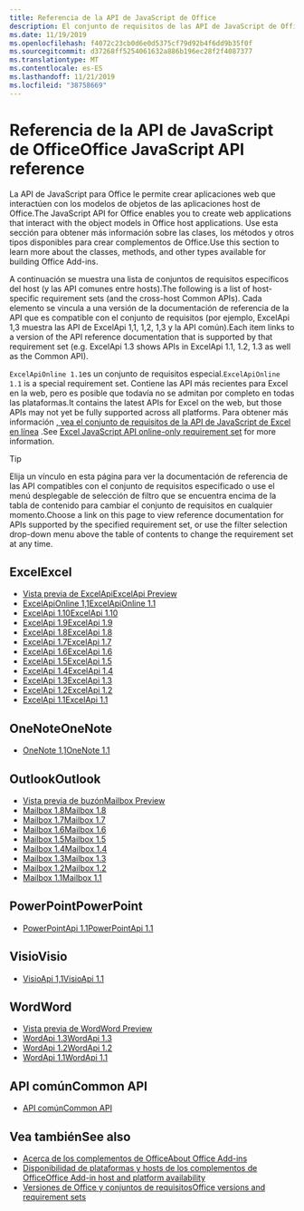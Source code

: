 ```yaml
---
title: Referencia de la API de JavaScript de Office
description: El conjunto de requisitos de las API de JavaScript de Office por host
ms.date: 11/19/2019
ms.openlocfilehash: f4072c23cb0d6e0d5375cf79d92b4f6dd9b35f0f
ms.sourcegitcommit: d37268ff5254061632a886b196ec28f2f4087377
ms.translationtype: MT
ms.contentlocale: es-ES
ms.lasthandoff: 11/21/2019
ms.locfileid: "38758669"
---
```

# <a name="office-javascript-api-reference"></a><span data-ttu-id="07e43-103">Referencia de la API de JavaScript de Office</span><span class="sxs-lookup"><span data-stu-id="07e43-103">Office JavaScript API reference</span></span>

<span data-ttu-id="07e43-104">La API de JavaScript para Office le permite crear aplicaciones web que interactúen con los modelos de objetos de las aplicaciones host de Office.</span><span class="sxs-lookup"><span data-stu-id="07e43-104">The JavaScript API for Office enables you to create web applications that interact with the object models in Office host applications.</span></span> <span data-ttu-id="07e43-105">Use esta sección para obtener más información sobre las clases, los métodos y otros tipos disponibles para crear complementos de Office.</span><span class="sxs-lookup"><span data-stu-id="07e43-105">Use this section to learn more about the classes, methods, and other types available for building Office Add-ins.</span></span>

<span data-ttu-id="07e43-106">A continuación se muestra una lista de conjuntos de requisitos específicos del host (y las API comunes entre hosts).</span><span class="sxs-lookup"><span data-stu-id="07e43-106">The following is a list of host-specific requirement sets (and the cross-host Common APIs).</span></span> <span data-ttu-id="07e43-107">Cada elemento se vincula a una versión de la documentación de referencia de la API que es compatible con el conjunto de requisitos (por ejemplo, ExcelApi 1,3 muestra las API de ExcelApi 1,1, 1,2, 1,3 y la API común).</span><span class="sxs-lookup"><span data-stu-id="07e43-107">Each item links to a version of the API reference documentation that is supported by that requirement set (e.g. ExcelApi 1.3 shows APIs in ExcelApi 1.1, 1.2, 1.3 as well as the Common API).</span></span>

<span data-ttu-id="07e43-108">`ExcelApiOnline 1.1`es un conjunto de requisitos especial.</span><span class="sxs-lookup"><span data-stu-id="07e43-108">`ExcelApiOnline 1.1` is a special requirement set.</span></span> <span data-ttu-id="07e43-109">Contiene las API más recientes para Excel en la web, pero es posible que todavía no se admitan por completo en todas las plataformas.</span><span class="sxs-lookup"><span data-stu-id="07e43-109">It contains the latest APIs for Excel on the web, but those APIs may not yet be fully supported across all platforms.</span></span> <span data-ttu-id="07e43-110">Para obtener más información [, vea el conjunto de requisitos de la API de JavaScript de Excel en línea](/office/dev/add-ins/reference/requirement-sets/excel-api-online-requirement-set) .</span><span class="sxs-lookup"><span data-stu-id="07e43-110">See [Excel JavaScript API online-only requirement set](/office/dev/add-ins/reference/requirement-sets/excel-api-online-requirement-set) for more information.</span></span>

> [!TIP]
> <span data-ttu-id="07e43-111">Elija un vínculo en esta página para ver la documentación de referencia de las API compatibles con el conjunto de requisitos especificado o use el menú desplegable de selección de filtro que se encuentra encima de la tabla de contenido para cambiar el conjunto de requisitos en cualquier momento.</span><span class="sxs-lookup"><span data-stu-id="07e43-111">Choose a link on this page to view reference documentation for APIs supported by the specified requirement set, or use the filter selection drop-down menu above the table of contents to change the requirement set at any time.</span></span>

## <a name="excel"></a><span data-ttu-id="07e43-112">Excel</span><span class="sxs-lookup"><span data-stu-id="07e43-112">Excel</span></span>

- [<span data-ttu-id="07e43-113">Vista previa de ExcelApi</span><span class="sxs-lookup"><span data-stu-id="07e43-113">ExcelApi Preview</span></span>](/javascript/api/excel?view=excel-js-preview)
- [<span data-ttu-id="07e43-114">ExcelApiOnline 1,1</span><span class="sxs-lookup"><span data-stu-id="07e43-114">ExcelApiOnline 1.1</span></span>](/javascript/api/excel?view=excel-js-online)
- [<span data-ttu-id="07e43-115">ExcelApi 1.10</span><span class="sxs-lookup"><span data-stu-id="07e43-115">ExcelApi 1.10</span></span>](/javascript/api/excel?view=excel-js-1.10)
- [<span data-ttu-id="07e43-116">ExcelApi 1.9</span><span class="sxs-lookup"><span data-stu-id="07e43-116">ExcelApi 1.9</span></span>](/javascript/api/excel?view=excel-js-1.9)
- [<span data-ttu-id="07e43-117">ExcelApi 1.8</span><span class="sxs-lookup"><span data-stu-id="07e43-117">ExcelApi 1.8</span></span>](/javascript/api/excel?view=excel-js-1.8)
- [<span data-ttu-id="07e43-118">ExcelApi 1.7</span><span class="sxs-lookup"><span data-stu-id="07e43-118">ExcelApi 1.7</span></span>](/javascript/api/excel?view=excel-js-1.7)
- [<span data-ttu-id="07e43-119">ExcelApi 1.6</span><span class="sxs-lookup"><span data-stu-id="07e43-119">ExcelApi 1.6</span></span>](/javascript/api/excel?view=excel-js-1.6)
- [<span data-ttu-id="07e43-120">ExcelApi 1.5</span><span class="sxs-lookup"><span data-stu-id="07e43-120">ExcelApi 1.5</span></span>](/javascript/api/excel?view=excel-js-1.5)
- [<span data-ttu-id="07e43-121">ExcelApi 1.4</span><span class="sxs-lookup"><span data-stu-id="07e43-121">ExcelApi 1.4</span></span>](/javascript/api/excel?view=excel-js-1.4)
- [<span data-ttu-id="07e43-122">ExcelApi 1.3</span><span class="sxs-lookup"><span data-stu-id="07e43-122">ExcelApi 1.3</span></span>](/javascript/api/excel?view=excel-js-1.3)
- [<span data-ttu-id="07e43-123">ExcelApi 1.2</span><span class="sxs-lookup"><span data-stu-id="07e43-123">ExcelApi 1.2</span></span>](/javascript/api/excel?view=excel-js-1.2)
- [<span data-ttu-id="07e43-124">ExcelApi 1.1</span><span class="sxs-lookup"><span data-stu-id="07e43-124">ExcelApi 1.1</span></span>](/javascript/api/excel?view=excel-js-1.1)

## <a name="onenote"></a><span data-ttu-id="07e43-125">OneNote</span><span class="sxs-lookup"><span data-stu-id="07e43-125">OneNote</span></span>

- [<span data-ttu-id="07e43-126">OneNote 1,1</span><span class="sxs-lookup"><span data-stu-id="07e43-126">OneNote 1.1</span></span>](/javascript/api/onenote?view=onenote-js-1.1)

## <a name="outlook"></a><span data-ttu-id="07e43-127">Outlook</span><span class="sxs-lookup"><span data-stu-id="07e43-127">Outlook</span></span>

- [<span data-ttu-id="07e43-128">Vista previa de buzón</span><span class="sxs-lookup"><span data-stu-id="07e43-128">Mailbox Preview</span></span>](/javascript/api/outlook?view=outlook-js-preview)
- [<span data-ttu-id="07e43-129">Mailbox 1.8</span><span class="sxs-lookup"><span data-stu-id="07e43-129">Mailbox 1.8</span></span>](/javascript/api/outlook?view=outlook-js-1.8)
- [<span data-ttu-id="07e43-130">Mailbox 1.7</span><span class="sxs-lookup"><span data-stu-id="07e43-130">Mailbox 1.7</span></span>](/javascript/api/outlook?view=outlook-js-1.7)
- [<span data-ttu-id="07e43-131">Mailbox 1.6</span><span class="sxs-lookup"><span data-stu-id="07e43-131">Mailbox 1.6</span></span>](/javascript/api/outlook?view=outlook-js-1.6)
- [<span data-ttu-id="07e43-132">Mailbox 1.5</span><span class="sxs-lookup"><span data-stu-id="07e43-132">Mailbox 1.5</span></span>](/javascript/api/outlook?view=outlook-js-1.5)
- [<span data-ttu-id="07e43-133">Mailbox 1.4</span><span class="sxs-lookup"><span data-stu-id="07e43-133">Mailbox 1.4</span></span>](/javascript/api/outlook?view=outlook-js-1.4)
- [<span data-ttu-id="07e43-134">Mailbox 1.3</span><span class="sxs-lookup"><span data-stu-id="07e43-134">Mailbox 1.3</span></span>](/javascript/api/outlook?view=outlook-js-1.3)
- [<span data-ttu-id="07e43-135">Mailbox 1.2</span><span class="sxs-lookup"><span data-stu-id="07e43-135">Mailbox 1.2</span></span>](/javascript/api/outlook?view=outlook-js-1.2)
- [<span data-ttu-id="07e43-136">Mailbox 1.1</span><span class="sxs-lookup"><span data-stu-id="07e43-136">Mailbox 1.1</span></span>](/javascript/api/outlook?view=outlook-js-1.1)

## <a name="powerpoint"></a><span data-ttu-id="07e43-137">PowerPoint</span><span class="sxs-lookup"><span data-stu-id="07e43-137">PowerPoint</span></span>

- [<span data-ttu-id="07e43-138">PowerPointApi 1.1</span><span class="sxs-lookup"><span data-stu-id="07e43-138">PowerPointApi 1.1</span></span>](/javascript/api/powerpoint?view=powerpoint-js-1.1)

## <a name="visio"></a><span data-ttu-id="07e43-139">Visio</span><span class="sxs-lookup"><span data-stu-id="07e43-139">Visio</span></span>

- [<span data-ttu-id="07e43-140">VisioApi 1,1</span><span class="sxs-lookup"><span data-stu-id="07e43-140">VisioApi 1.1</span></span>](/javascript/api/visio?view=visio-js-1.1)

## <a name="word"></a><span data-ttu-id="07e43-141">Word</span><span class="sxs-lookup"><span data-stu-id="07e43-141">Word</span></span>

- [<span data-ttu-id="07e43-142">Vista previa de Word</span><span class="sxs-lookup"><span data-stu-id="07e43-142">Word Preview</span></span>](/javascript/api/word?view=word-js-preview)
- [<span data-ttu-id="07e43-143">WordApi 1.3</span><span class="sxs-lookup"><span data-stu-id="07e43-143">WordApi 1.3</span></span>](/javascript/api/word?view=word-js-1.3)
- [<span data-ttu-id="07e43-144">WordApi 1.2</span><span class="sxs-lookup"><span data-stu-id="07e43-144">WordApi 1.2</span></span>](/javascript/api/word?view=word-js-1.2)
- [<span data-ttu-id="07e43-145">WordApi 1.1</span><span class="sxs-lookup"><span data-stu-id="07e43-145">WordApi 1.1</span></span>](/javascript/api/word?view=word-js-1.1)

## <a name="common-api"></a><span data-ttu-id="07e43-146">API común</span><span class="sxs-lookup"><span data-stu-id="07e43-146">Common API</span></span>

- [<span data-ttu-id="07e43-147">API común</span><span class="sxs-lookup"><span data-stu-id="07e43-147">Common API</span></span>](/javascript/api/office?view=common-js)

## <a name="see-also"></a><span data-ttu-id="07e43-148">Vea también</span><span class="sxs-lookup"><span data-stu-id="07e43-148">See also</span></span>

- [<span data-ttu-id="07e43-149">Acerca de los complementos de Office</span><span class="sxs-lookup"><span data-stu-id="07e43-149">About Office Add-ins</span></span>](/office/dev/add-ins/overview)
- [<span data-ttu-id="07e43-150">Disponibilidad de plataformas y hosts de los complementos de Office</span><span class="sxs-lookup"><span data-stu-id="07e43-150">Office Add-in host and platform availability</span></span>](/office/dev/add-ins/overview/office-add-in-availability)
- [<span data-ttu-id="07e43-151">Versiones de Office y conjuntos de requisitos</span><span class="sxs-lookup"><span data-stu-id="07e43-151">Office versions and requirement sets</span></span>](/office/dev/add-ins/develop/office-versions-and-requirement-sets)
